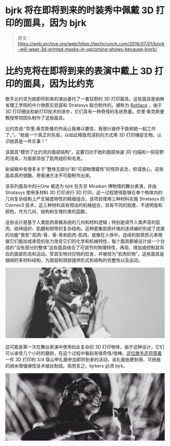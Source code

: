 # bjrk 将在即将到来的时装秀中佩戴 3D 打印的面具，因为 bjrk 

> 原文：<https://web.archive.org/web/https://techcrunch.com/2016/07/01/bjork-will-wear-3d-printed-masks-in-upcoming-shows-because-bjork/>

# 比约克将在即将到来的表演中戴上 3D 打印的面具，因为比约克

歌手比约克为她即将到来的演出委托了一套狂野的 3D 打印面具。这些面具是由麻省理工学院的中介物质实验室和 Stratasys 联合制作的，被称为 [Rottlace](https://web.archive.org/web/20221208211056/http://matter.media.mit.edu/environments/details/rottlace) ，由于 3D 打印细丝和新打印技术的进步，它们具有一种奇怪的毛状质量。奈里·奥克斯曼教授带领团队制作了这些面具。

比约克说:“奈里·奥克斯曼的作品让我难以置信，我很兴奋终于能和她一起工作了。”。“她是一个真正的先驱，以如此精致而深刻的方式用 3D 打印捕捉生物。认识她真是一件乐事！”

该面具“模仿了比约克的面部结构”，这要归功于她的面部快速 3D 扫描和一些狂野的渲染，为面部添加了肌肉组织和毛发。

新闻稿中有很多关于“整体无部分”和“可调物理属性”的怪异说法，但请放心，这些面具真的很酷，用普通方法不可能制作出来。

该系列面具中的￼One 被选为 bjrk 在东京 Miraikan 博物馆的舞台表演，并由 Stratasys 使用多材料 3D 打印进行 3D 打印。这一过程使得能够在单个物体内的几何复杂结构上产生梯度特性的精细组合。该项目使用三种材料实施 Stratasys 的 Connex3 技术，这三种材料具有预设的机械组合，具有不同的刚度、不透明度和颜色，作为几何、结构和生理约束的函数。

这些设计是基于人类肌肉骨骼系统的几何和材料逻辑；特别是调节人类声音的肌肉、结缔组织、肌腱和韧带的复杂结构。这种密集胶原纤维的连续编织形成了连接的功能“类型”:肌肉-骨、骨-骨和肌肉-肌肉。就像在人体中，连续的胶原质元素根据它们施加或承受的张力改变它们的化学和机械特性，每个面具都被设计成一个合成的“没有部分的整体”这些面具结合了可调节的物理特性，再现、增加或控制其背后的面部形态和运动。受其生物对应物的启发，并被视为“肌肉织物”，这些面具是捆绑的多材料结构，为面部和颈部提供形式和结构的完整性以及运动。

![Screen Shot 2016-07-01 at 9.49.43 AM](img/5e9a3a221032cda31f1d25248363a3e3.png)

这可能是第一次在舞台表演中使用如此复杂的 3D 打印物体，由于这种设计，它们可以承受几个小时的磨损，在这个过程中看起来很奇怪/很棒。[这位歌手还将穿着](https://web.archive.org/web/20221208211056/http://3dprintingindustry.com/news/3d-printed-mask-bjork-84014/)一件 3D 打印的 3/4 穿山甲礼服参加即将到来的活动，该礼服由更耐用、可扭曲的纳米增强弹性技术细丝制成。简而言之，bjrkers 必须 bjrk。

![Screen Shot 2016-07-01 at 9.49.24 AM](img/feb6f5b55285629e834d06fbb8493fe9.png)
